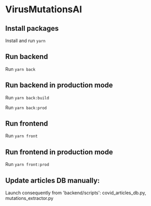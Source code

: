 # VirusMutationsAI



## Install packages

Install and run `yarn`


## Run backend

Run `yarn back`

## Run backend in production mode

Run `yarn back:build`

Run `yarn back:prod`


## Run frontend

Run `yarn front`

## Run frontend in production mode

Run `yarn front:prod`


## Update articles DB manually:

Launch consequently from 'backend/scripts': covid_articles_db.py, mutations_extractor.py
